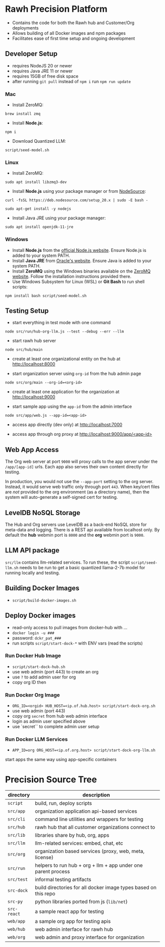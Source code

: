 # Rawh Precision Platform

- Contains the code for both the Rawh hub and Customer/Org deployments
- Allows building of all Docker images and npm packages
- Facilitates ease of first time setup and ongoing development

## Developer Setup

- requires NodeJS 20 or newer
- requires Java JRE 11 or newer
- requires 15GB of free disk space
- after running `git pull` instead of `npm i` run `npm run update`

### Mac

- Install ZeroMQ: 

`brew install zmq`
- Install **Node.js**: 

`npm i`
- Download Quantized LLM: 

`script/seed-model.sh`

### Linux

- Install ZeroMQ:

`sudo apt install libzmq3-dev`
- Install **Node.js** using your package manager or from [NodeSource](https://github.com/nodesource/distributions):

`curl -fsSL https://deb.nodesource.com/setup_20.x | sudo -E bash -`

`sudo apt-get install -y nodejs`
- Install Java JRE using your package manager:

`sudo apt install openjdk-11-jre`


### Windows

- Install **Node.js** from the [official Node.js website](https://nodejs.org/). Ensure Node.js is added to your system PATH.
- Install **Java JRE** from [Oracle's website](https://www.oracle.com/java/technologies/javase-jre8-downloads.html). Ensure Java is added to your system PATH.
- Install **ZeroMQ** using the Windows binaries available on the [ZeroMQ website](https://zeromq.org/download/). Follow the installation instructions provided there.
- Use Windows Subsystem for Linux (WSL) or **Git Bash** to run shell scripts:
  
`npm install
bash script/seed-model.sh`

## Testing Setup

- start everything in test mode with one command

`node src/run/hub-org-llm.js --test --debug --err --llm`

- start rawh hub server

`node src/hub/main`

- create at least one organizational entity on the hub at [http://localhost:8000](http://localhost:8000)

- start organization server using `org-id` from the hub admin page

`node src/org/main --org-id=<org-id>`

- create at least one application for the organization at [http://localhost:9000](http://localhost:9000)

- start sample app using the `app-id` from the admin interface

`node src/app/web.js --app-id=<app-id>`

- access app directly (dev only) at [http://localhost:7000](http://localhost:7000)

- access app through org proxy at [http://localhost:9000/app/\<app-id\>](http://localhost:9000/app/<app-id>)

## Web App Access

The Org web server at port `9000` will proxy calls to the app server under
the `/app/[app-id]` urls. Each app also serves their own content directly
for testing.

In production, you would not use the `--app-port` setting to the org server.
Instead, it would serve web traffic only through port `443`. When key/cert files
are _not_ provided to the org environment (as a directory name), then the
system will auto-generate a self-signed cert for testing.

## LevelDB NoSQL Storage

The Hub and Org servers use LevelDB as a back-end NoSQL store
for meta-data and logging. There is a REST api available from
localhost only. By default the **hub** webmin port is `8000` and
the **org** webmin port is `9000`.

## LLM API package

`src/llm` contains llm-related services. To run these, the script
`script/seed-llm.sh` needs to be run to get a basic quantized
llama-2-7b model for running locally and testing.

## Building Docker Images

- `script/build-docker-images.sh`

## Deploy Docker images

- read-only access to pull images from docker-hub with ...
- `docker login -u ###`
- password: `dckr_pat_###`
- run scripts `script/start-dock-*` with ENV vars (read the scripts)

### Run Docker Hub Image

- `script/start-dock-hub.sh`
- use web admin (port 443) to create an org
- use `?` to add admin user for org
- copy org ID then

### Run Docker Org Image

- `ORG_ID=<orgid> HUB_HOST=<ip.of.hub.host> script/start-dock-org.sh`
- use web admin (port 443)
- copy org `secret` from hub web admin interface
- login as admin user specified above
- use `secret`` to complete admin user setup

### Run Docker LLM Services

- `APP_ID=org ORG_HOST=<ip.of.org.host> script/start-dock-org-llm.sh`

start apps the same way using app-specific containers

# Precision Source Tree

| directory   | description                                                     |
| ----------- | --------------------------------------------------------------- |
| `script`    | build, run, deploy scripts                                      |
| `src/app`   | organization application api-based services                     |
| `src/cli`   | command line utilities and wrappers for testing                 |
| `src/hub`   | rawh hub that all customer organizations connect to             |
| `src/lib`   | libraries share by hub, org, apps                               |
| `src/llm`   | llm-related services: embed, chat, etc                          |
| `src/org`   | organization based services (proxy, web, meta, license)         |
| `src/run`   | helpers to run hub + org + llm + app under one parent process   |
| `src/test`  | informal testing artifacts                                      |
| `src-dock`  | build directories for all docker image types based on this repo |
| `src-py`    | python libraries ported from js (`lib/net`)                     |
| `src-react` | a sample react app for testing                                  |
| `web/app`   | a sample org app for testing apis                               |
| `web/hub`   | web admin interface for rawh hub                                |
| `web/org`   | web admin and proxy interface for organization                  |


